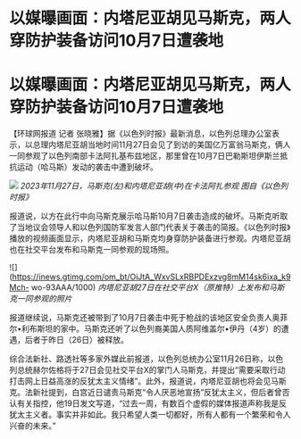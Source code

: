 # 以媒曝画面：内塔尼亚胡见马斯克，两人穿防护装备访问10月7日遭袭地

# 以媒曝画面：内塔尼亚胡见马斯克，两人穿防护装备访问10月7日遭袭地

【环球网报道 记者
张晓雅】据《以色列时报》最新消息，以色列总理办公室表示，以总理内塔尼亚胡当地时间11月27日会见了到访的美国亿万富翁马斯克，俩人一同参观了以色列南部卡法阿扎基布兹地区，那里曾在10月7日巴勒斯坦伊斯兰抵抗运动（哈马斯）发动的袭击中遭到破坏。

![](https://inews.gtimg.com/om_bt/Ow6LpUdDYD5WgxU7-jX1_TuCXDlZ9kKDwdVm870unIZDMAA/1000)
_2023年11月27日，马斯克(左)和内塔尼亚胡(中)在卡法阿扎参观 图自《以色列时报》_

报道说，以方在此行中向马斯克展示哈马斯10月7日袭击造成的破坏。马斯克听取了当地议会领导人和以色列国防军发言人部门代表关于袭击的简报。《以色列时报》播放的视频画面显示，内塔尼亚胡和马斯克均身穿防护装备进行参观。内塔尼亚胡也在社交平台发布和马斯克一同参观的现场照。

![](https://inews.gtimg.com/om_bt/OiJtA_WxvSLxRBPDExzvg8mM14sk6ixa_k9Mch-
wo-93AAA/1000) _内塔尼亚胡27日在社交平台X（原推特）上发布和马斯克一同参观的照片_

报道继续说，马斯克还被带到了10月7日袭击中死于枪战的该地区安全负责人奥菲尔•利布斯坦的家中。马斯克还听了以色列裔美国人质阿维盖尔•伊丹（4岁）的遭遇，后者于昨日（26日）被释放。

综合法新社、路透社等多家外媒此前报道，以色列总统办公室11月26日称，以色列总统赫尔佐格将于27日会见社交平台X的掌门人马斯克，并提出“需要采取行动打击网上日益高涨的反犹太主义情绪”。此外，报道说，内塔尼亚胡也将会见马斯克。法新社提到，白宫近日谴责马斯克“令人厌恶地宣扬”反犹太主义，但后者曾否认有关指控，他19日发文写道，“过去一周，有数百个虚假的媒体报道声称我是反犹太主义者。事实并非如此。我只希望人类一切都好，所有人都有一个繁荣和令人兴奋的未来。”

